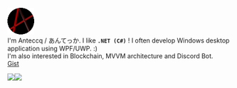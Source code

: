 ![Anteccq](https://github.com/Anteccq/Anteccq/blob/master/Images/AntiqueR-simple_small.png)  
I'm Anteccq / あんてっか. I like **`.NET (C#)`** ! I often develop Windows desktop application using WPF/UWP. :)  
I'm also interested in Blockchain, MVVM architecture and Discord Bot.  
[Gist](https://gist.github.com/Anteccq)


<a>
  <img align="left" src="https://github-readme-stats.vercel.app/api?username=Anteccq&show_icons=trued&count_private=true&theme=material-palenight" />
</a>
<a>
  <img align="left" src="https://github-readme-stats.vercel.app/api/top-langs/?username=Anteccq&layout=compact&card_width=250" />
</a>
